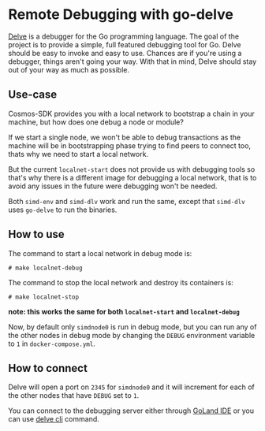 # Remote Debugging with go-delve

[Delve](https://github.com/go-delve/delve) is a debugger for the Go programming language. The goal of the project is to provide a simple, full featured debugging tool for Go. Delve should be easy to invoke and easy to use. Chances are if you're using a debugger, things aren't going your way. With that in mind, Delve should stay out of your way as much as possible.

## Use-case

Cosmos-SDK provides you with a local network to bootstrap a chain in your machine, but how does one debug a node or module?

If we start a single node, we won't be able to debug transactions as the machine will be in bootstrapping phase trying to find peers to connect too, thats why we need to start a local network.

But the current `localnet-start` does not provide us with debugging tools so that's why there is a different image for debugging a local network, that is to avoid any issues in the future were debugging won't be needed.

Both `simd-env` and `simd-dlv` work and run the same, except that `simd-dlv` uses `go-delve` to run the binaries.

## How to use

The command to start a local network in debug mode is:

```shell
# make localnet-debug
```

The command to stop the local network and destroy its containers is:

```shell
# make localnet-stop
```

__note: this works the same for both `localnet-start` and `localnet-debug`__

Now, by default only `simdnode0` is run in debug mode, but you can run any of the other nodes in debug mode by changing the `DEBUG` environment variable to `1` in `docker-compose.yml`.

## How to connect

Delve will open a port on `2345` for `simdnode0` and it will increment for each of the other nodes that have `DEBUG` set to `1`.

You can connect to the debugging server either through [GoLand IDE](https://www.jetbrains.com/help/go/attach-to-running-go-processes-with-debugger.html)  or you can use  [delve cli](https://github.com/go-delve/delve/blob/master/Documentation/usage/dlv_connect.md) command.
